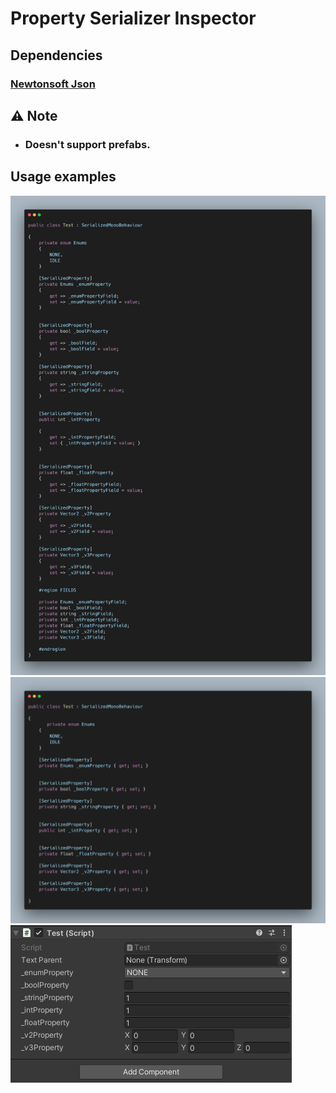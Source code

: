 # Property Serializer Inspector

## Dependencies

### [Newtonsoft Json](https://github.com/jilleJr/Newtonsoft.Json-for-Unity/wiki/Install-official-via-UPM)

## ⚠ Note

- ### Doesn't support prefabs.

## Usage examples
![Alt text](Assets/Screenshots/Image.png "Image0" )
![Alt text](Assets/Screenshots/Image1.png "Image0")
![Alt text](Assets/Screenshots/Image2.png "Image0")

